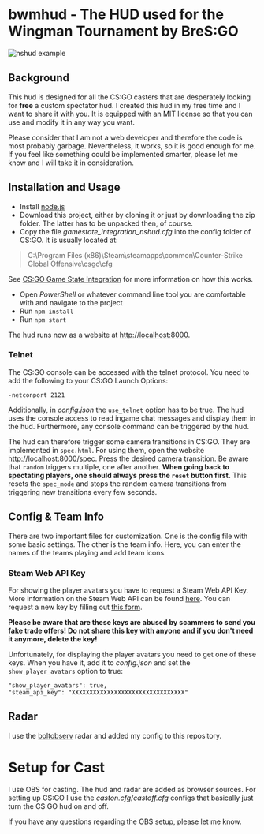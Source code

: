 # bwmhud - The HUD used for the Wingman Tournament by BreS:GO
![nshud example](nshud-example.png)
## Background
This hud is designed for all the CS:GO casters that are desperately looking for **free** a custom spectator hud. I created this hud in my free time and I want to share it with you. It is equipped with an MIT license so that you can use and modify it in any way you want.

Please consider that I am not a web developer and therefore the code is most probably garbage. Nevertheless, it works, so it is good enough for me. If you feel like something could be implemented smarter, please let me know and I will take it in consideration.

## Installation and Usage
- Install [node.js](https://nodejs.org/en/)
- Download this project, either by cloning it or just by downloading the zip folder. The latter has to be unpacked then, of course.
- Copy the file *gamestate_integration_nshud.cfg* into the config folder of CS:GO. It is usually located at:
> C:\Program Files (x86)\Steam\steamapps\common\Counter-Strike Global Offensive\csgo\cfg 

See [CS:GO Game State Integration](https://developer.valvesoftware.com/wiki/Counter-Strike:_Global_Offensive_Game_State_Integration) for more information on how this works.
- Open *PowerShell* or whatever command line tool you are comfortable with and navigate to the project
- Run `npm install`
- Run `npm start`

The hud runs now as a website at [http://localhost:8000](http://localhost:8000).

### Telnet
The CS:GO console can be accessed with the telnet protocol. You need to add the following to your CS:GO Launch Options:
```
-netconport 2121
```
Additionally, in *config.json* the `use_telnet` option has to be true.
The hud uses the console access to read ingame chat messages and display them in the hud. Furthermore, any console command can be triggered by the hud. 

The hud can therefore trigger some camera transitions in CS:GO. They are implemented in `spec.html`. For using them, open the website [http://localhost:8000/spec](http://localhost:8000/spec). Press the desired camera transition. Be aware that `random` triggers multiple, one after another.
**When going back to spectating players, one should always press the `reset` button first.** This resets the `spec_mode` and stops the random camera transitions from triggering new transitions every few seconds.

## Config & Team Info
There are two important files for customization. One is the config file with some basic settings. The other is the team info. Here, you can enter the names of the teams playing and add team icons.

### Steam Web API Key
For showing the player avatars you have to request a Steam Web API Key. More information on the Steam Web API can be found [here](https://steamcommunity.com/dev). You can request a new key by filling out [this form](https://steamcommunity.com/dev/apikey). 

**Please be aware that are these keys are abused by scammers to send you fake trade offers! Do not share this key with anyone and if you don't need it anymore, delete the key!**

Unfortunately, for displaying the player avatars you need to get one of these keys. When you have it, add it to *config.json* and set the `show_player_avatars` option to true:
```
"show_player_avatars": true,
"steam_api_key": "XXXXXXXXXXXXXXXXXXXXXXXXXXXXXXXX"
```

## Radar
I use the [boltobserv](https://github.com/boltgolt/boltobserv) radar and added my config to this repository.

# Setup for Cast
I use OBS for casting. The hud and radar are added as browser sources. For setting up CS:GO I use the *caston.cfg*/*castoff.cfg* configs that basically just turn the CS:GO hud on and off.

If you have any questions regarding the OBS setup, please let me know.
